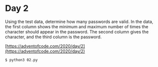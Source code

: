 # Day 2

Using the test data, determine how many passwords are valid. In the data, the first column shows the minimum and maximum number of times the character should appear in the password. The second column gives the character, and the third column is the password.

[https://adventofcode.com/2020/day/2](https://adventofcode.com/2020/day/2)

```
$ python3 02.py
```
